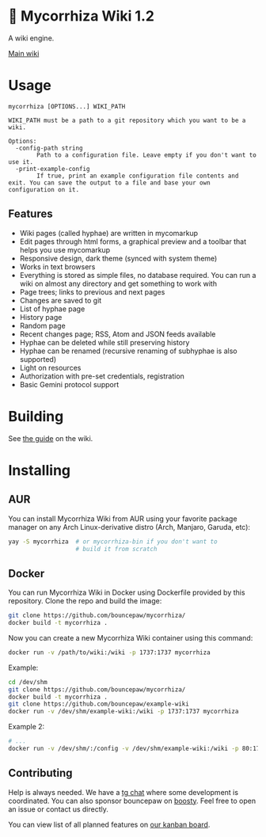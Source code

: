 # 🍄 Mycorrhiza Wiki 1.2
A wiki engine.

[Main wiki](https://mycorrhiza.lesarbr.es)

# Usage
```
mycorrhiza [OPTIONS...] WIKI_PATH

WIKI_PATH must be a path to a git repository which you want to be a wiki.

Options:
  -config-path string
        Path to a configuration file. Leave empty if you don't want to use it.
  -print-example-config
        If true, print an example configuration file contents and exit. You can save the output to a file and base your own configuration on it.
```

## Features
* Wiki pages (called hyphae) are written in mycomarkup
* Edit pages through html forms, a graphical preview and a toolbar that helps you use mycomarkup
* Responsive design, dark theme (synced with system theme)
* Works in text browsers
* Everything is stored as simple files, no database required. You can run a wiki on almost any directory and get something to work with
* Page trees; links to previous and next pages
* Changes are saved to git
* List of hyphae page
* History page
* Random page
* Recent changes page; RSS, Atom and JSON feeds available
* Hyphae can be deleted while still preserving history
* Hyphae can be renamed (recursive renaming of subhyphae is also supported)
* Light on resources
* Authorization with pre-set credentials, registration
* Basic Gemini protocol support

# Building
See [the guide](https://mycorrhiza.lesarbr.es/hypha/guide/deployment) on the wiki.

# Installing

## AUR

You can install Mycorrhiza Wiki from AUR using your favorite package manager on any Arch Linux-derivative distro (Arch, Manjaro, Garuda, etc):
```sh
yay -S mycorrhiza  # or mycorrhiza-bin if you don't want to
                   # build it from scratch
```

## Docker

You can run Mycorrhiza Wiki in Docker using Dockerfile provided by this repository. Clone the repo and build the image:
```sh
git clone https://github.com/bouncepaw/mycorrhiza/
docker build -t mycorrhiza .
```

Now you can create a new Mycorrhiza Wiki container using this command:
```sh
docker run -v /path/to/wiki:/wiki -p 1737:1737 mycorrhiza
```

Example:
```sh
cd /dev/shm
git clone https://github.com/bouncepaw/mycorrhiza/
docker build -t mycorrhiza .
git clone https://github.com/bouncepaw/example-wiki
docker run -v /dev/shm/example-wiki:/wiki -p 1737:1737 mycorrhiza
```

Example 2:
```sh
# ...
docker run -v /dev/shm/:/config -v /dev/shm/example-wiki:/wiki -p 80:1737 mycorrhiza -config-path /config/myconfig.ini /wiki
```

## Contributing
Help is always needed. We have a [tg chat](https://t.me/mycorrhizadev) where some development is coordinated. You can also sponsor bouncepaw on [boosty](https://boosty.to/bouncepaw). Feel free to open an issue or contact us directly.

You can view list of all planned features on [our kanban board](https://github.com/bouncepaw/mycorrhiza/projects/1).
